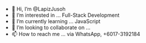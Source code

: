 - 👋 Hi, I’m @LapizJusoh
- 👀 I’m interested in ... Full-Stack Development
- 🌱 I’m currently learning ... JavaScript
- 💞️ I’m looking to collaborate on ... 
- 📫 How to reach me ... via WhatsApp, +6017-3192184

<!---
LapizJusoh/LapizJusoh is a ✨ special ✨ repository because its `README.md` (this file) appears on your GitHub profile.
You can click the Preview link to take a look at your changes.
--->
